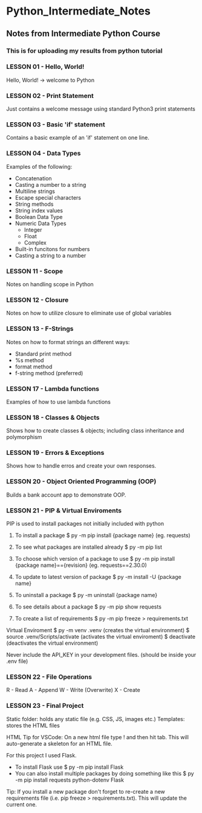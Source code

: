 # Python_Intermediate_Notes
## Notes from Intermediate Python Course
### This is for uploading my results from python tutorial
### LESSON 01 - Hello, World!
Hello, World! -> welcome to Python
### LESSON 02 - Print Statement
Just contains a welcome message using standard Python3 print statements
### LESSON 03 - Basic 'if' statement
Contains a basic example of an 'if' statement on one line.
### LESSON 04 - Data Types
Examples of the following:
- Concatenation
- Casting a number to a string
- Multiline strings
- Escape special characters
- String methods
- String index values
- Boolean Data Type
- Numeric Data Types
    - Integer
    - Float
    - Complex
- Built-in funcitons for numbers
- Casting a string to a number
### LESSON 11 - Scope
Notes on handling scope in Python
### LESSON 12 - Closure
Notes on how to utilize closure to eliminate use of global variables
### LESSON 13 - F-Strings
Notes on how to format strings an different ways:
- Standard print method
- %s method
- format method
- f-string method (preferred)
### LESSON 17 - Lambda functions
Examples of how to use lambda functions
### LESSON 18 - Classes & Objects
Shows how to create classes & objects; including class inheritance and polymorphism
### LESSON 19 - Errors & Exceptions
Shows how to handle erros and create your own responses.
### LESSON 20 - Object Oriented Programming (OOP)
Builds a bank account app to demonstrate OOP.
### LESSON 21 - PIP & Virtual Enviroments
PIP is used to install packages not initially included with python
1. To install a package
$ py -m pip install {package name} (eg. requests)

2. To see what packages are installed already
$ py -m pip list

3. To choose which version of a package to use
$ py -m pip install {package name}=={revision} (eg. requests==2.30.0)

4. To update to latest version of package
$ py -m install -U {package name}

5. To uninstall a package
$ py -m uninstall {package name}

6. To see details about a package
$ py -m pip show requests

7. To create a list of requirements
$ py -m pip freeze > requirements.txt

Virtual Enviroment
$ py -m venv .venv (creates the virtual environment)
$ source .venv/Scripts/activate (activates the virtual enviroment)
$ deactivate (deactivates the virtual environment)

Never include the API_KEY in your development files. (should be inside your .env file)
### LESSON 22 - File Operations
R - Read
A - Append
W - Write (Overwrite)
X - Create

### LESSON 23 - Final Project
Static folder: holds any static file (e.g. CSS, JS, images etc.)
Templates: stores the HTML files

HTML Tip for VSCode: On a new html file type ! and then hit tab. This will auto-generate a skeleton for an HTML file.

For this project I used Flask.
- To install Flask use $ py -m pip install Flask
- You can also install multiple packages by doing something like this $ py -m pip install requests python-dotenv Flask

Tip: If you install a new package don't forget to re-create a new requirements file (i.e. pip freeze > requirements.txt). This will update the current one.